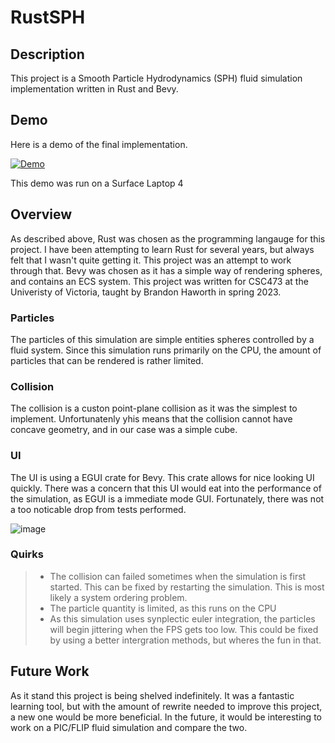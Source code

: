 # RustSPH

## Description
This project is a Smooth Particle Hydrodynamics (SPH) fluid simulation implementation written in Rust and Bevy.
## Demo

Here is a demo of the final implementation.

[![Demo](http://img.youtube.com/vi/8ooJT1wxFFo/0.jpg)](https://www.youtube.com/watch?v=8ooJT1wxFFo "Video Title")

This demo was run on a Surface Laptop 4

## Overview

As described above, Rust was chosen as the programming langauge for this project. I have been attempting to learn Rust for several years, but always felt that I wasn't quite getting it. This project was an attempt to work through that. Bevy was chosen as it has a simple way of rendering spheres, and contains an ECS system. This project was written for CSC473 at the Univeristy of Victoria, taught by Brandon Haworth in spring 2023.

### Particles

The particles of this simulation are simple entities spheres controlled by a fluid system. Since this simulation runs primarily on the CPU, the amount of particles that can be rendered is rather limited.

### Collision

The collision is a custon point-plane collision as it was the simplest to implement. Unfortunatenly yhis means that the collision cannot have concave geometry, and in our case was a simple cube.

### UI

The UI is using a EGUI crate for Bevy. This crate allows for nice looking UI quickly. There was a concern that this UI would eat into the performance of the simulation, as EGUI is a immediate mode GUI. Fortunately, there was not a too noticable drop from tests performed.

![image](https://github.com/Syyreign/RustSPH/assets/7028156/d4929214-5f66-4e8c-96d8-a81404aea512)

### Quirks
>* The collision can failed sometimes when the simulation is first started. This can be fixed by restarting the simulation. This is most likely a system ordering problem.
>* The particle quantity is limited, as this runs on the CPU
>* As this simulation uses synplectic euler integration, the particles will begin jittering when the FPS gets too low. This could be fixed by using a better intergration methods, but wheres the fun in that.

## Future Work
As it stand this project is being shelved indefinitely. It was a fantastic learning tool, but with the amount of rewrite needed to improve this project, a new one would be more beneficial. In the future, it would be interesting to work on a PIC/FLIP fluid simulation and compare the two.
